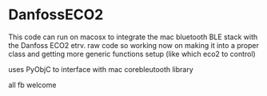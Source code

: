 # DanfossECO2

This code can run on macosx to integrate the mac bluetooth BLE stack with the Danfoss ECO2 etrv.
raw code so working now on making it into a proper class and getting more generic functions setup (like which eco2 to control)

uses PyObjC to interface with mac corebleutooth library

all fb welcome

